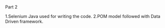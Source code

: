 Part 2

1.Selenium Java used for writing the code.
2.POM model followed with Data Driven framework.
